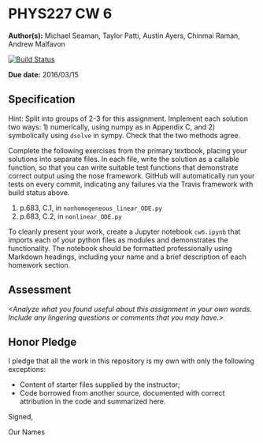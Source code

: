 # PHYS227 CW 6

**Author(s):** Michael Seaman, Taylor Patti, Austin Ayers, Chinmai Raman, Andrew Malfavon

[![Build Status](https://travis-ci.org/chapman-phys227-2016s/cw-6-classwork-team.svg?branch=master)](https://travis-ci.org/chapman-phys227-2016s/cw-6-classwork-team)

**Due date:** 2016/03/15

## Specification

Hint: Split into groups of 2-3 for this assignment. Implement each solution two ways: 1) numerically, using numpy as in Appendix C, and 2) symbolically using ```dsolve``` in sympy. Check that the two methods agree.

Complete the following exercises from the primary textbook, placing your solutions into separate files. In each file, write the solution as a callable function, so that you can write suitable test functions that demonstrate correct output using the nose framework. GitHub will automatically run your tests on every commit, indicating any failures via the Travis framework with build status above.

1. p.683, C.1, in ```nonhomogeneous_linear_ODE.py```
1. p.683, C.2, in ```nonlinear_ODE.py```

To cleanly present your work, create a Jupyter notebook ```cw6.ipynb``` that imports each of your python files as modules and demonstrates the functionality. The notebook should be formatted professionally using Markdown headings, including your name and a brief description of each homework section. 

## Assessment

_\<Analyze what you found useful about this assignment in your own words. Include any lingering questions or comments that you may have.\>_

## Honor Pledge

I pledge that all the work in this repository is my own with only the following exceptions:

* Content of starter files supplied by the instructor;
* Code borrowed from another source, documented with correct attribution in the code and summarized here.

Signed,

Our Names
